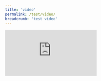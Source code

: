 ```yaml
---
title: 'video'
permalink: /test/video/
breadcrumb: 'test video'
---
```

 <div class="video-container">
<iframe src="https://www.youtube.com/embed/d6fmLlW8eoE" frameborder="0" allow="accelerometer; autoplay; encrypted-media; gyroscope; picture-in-picture" 
allowfullscreen></iframe></div>
